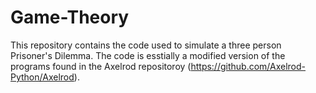 # Game-Theory

This repository contains the code used to simulate a three person Prisoner's Dilemma. The code is esstially a modified version of the programs found in the Axelrod repositoroy (https://github.com/Axelrod-Python/Axelrod).  
